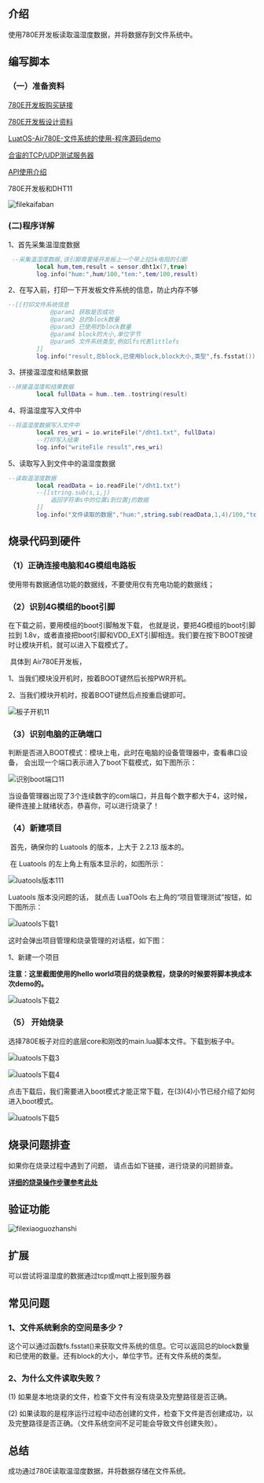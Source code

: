 ## 介绍

使用780E开发板读取温湿度数据，并将数据存到文件系统中。

## 编写脚本

### （一）准备资料

[780E开发板购买链接](https://item.taobao.com/item.htm?spm=a21n57.1.item.2.3380523c235eiN&priceTId=2147811b17245554816554545e39d2&utparam={"aplus_abtest":"82a3183aeeb4f8b0b7fdcf18a3b3589e"}&id=724722276597&ns=1&abbucket=10&skuId=5208106143672&pisk=f96-9wOXSr4uTqVhFgNDK2yI-QZ0jTIzraSsKeYoOZQAAED34LVepwLA8UAkFUDppMQF-wIU4HTCRwLhZS2G4gJedPYLIRjzf6RHLaLIFKZBbhi7e-V0VgJedynmd52O4NHuWs4JOopXvHgWdvOIhoKHx49BPBgjGhTXRp9CREtX4hhIPQMWcxMH1uLqV3HdOYqo4LeY1vDhHnae5gFxB3XX2P8C2EUU8tBwwFsWkvagQ7U9JEW_oSIVG__k0weTkp7VOwtdlqaHaM1Ak3QuW28hUgXprgF7zip2yaORMlGyDiXRv6OYV8sveUdGHQoIwLCCz9dPwDrNcL_V_FR7gr-AEOAp7I3bPijvPCCdrrkBr1IfkCXmoAvFu6_BvZgR4gXGBgBnSFKnNoExTXRWmu1ITDde6OPkDFqWNXletn-vSoExOXgZFnLgVxlETIRF.)

[780E开发板设计资料](https://cdn.openluat-luatcommunity.openluat.com/attachment/20240819170318674_Air780E_硬件设计手册_V1.3.3.pdf)

[LuatOS-Air780E-文件系统的使用-程序源码demo](https://gitee.com/openLuat/LuatOS-Air780E/tree/master/demo/Air780E的LuatOS开发快速入门文档适配demo/8.Air780E的文件系统对温湿度的存储和上报)

[合宙的TCP/UDP测试服务器](https://netlab.luatos.com/)

[API使用介绍](https://wiki.luatos.com/api/io.html)

780E开发板和DHT11

![filekaifaban](./image/filekaifaban.jpg)

### (二)程序详解

1、首先采集温湿度数据

```lua
 --采集温湿度数据,该引脚需要接开发板上一个带上拉5k电阻的引脚
        local hum,tem,result = sensor.dht1x(7,true)
        log.info("hum:",hum/100,"tem:",tem/100,result)
```

2、在写入前，打印一下开发板文件系统的信息，防止内存不够

```lua
--[[打印文件系统信息
            @param1 获取是否成功
            @param2 总的block数量
            @param3 已使用的block数量
            @param4 block的大小,单位字节
            @param5 文件系统类型,例如lfs代表littlefs
        ]]
        log.info("result,总block,已使用block,block大小,类型",fs.fsstat())
```

3、拼接温湿度和结果数据

```lua
--拼接温湿度和结果数据
        local fullData = hum..tem..tostring(result)
```

4、将温湿度写入文件中

```lua
--将温湿度数据写入文件中
        local res_wri = io.writeFile("/dht1.txt", fullData)
        --打印写入结果
        log.info("writeFile result",res_wri)
```

5、读取写入到文件中的温湿度数据

```lua
--读取温湿度数据
        local readData = io.readFile("/dht1.txt")
        --[[string.sub(s,i,j)
            返回字符串s中的位置i到位置j的数据
        ]]
        log.info("文件读取的数据","hum:",string.sub(readData,1,4)/100,"tem:",string.sub(readData,5,8)/100,string.sub(readData,9,12))
```

## 烧录代码到硬件

### （1）正确连接电脑和4G模组电路板

   使用带有数据通信功能的数据线，不要使用仅有充电功能的数据线；

### （2）识别4G模组的boot引脚

   在下载之前，要用模组的boot引脚触发下载， 也就是说，要把4G模组的boot引脚拉到 1.8v，或者直接把boot引脚和VDD_EXT引脚相连。我们要在按下BOOT按键时让模块开机，就可以进入下载模式了。

​    具体到 Air780E开发板，

1、当我们模块没开机时，按着BOOT键然后长按PWR开机。

2、当我们模块开机时，按着BOOT键然后点按重启键即可。

![板子开机11](./image/powkey11.png)

### （3）识别电脑的正确端口

​     判断是否进入BOOT模式：模块上电，此时在电脑的设备管理器中，查看串口设备， 会出现一个端口表示进入了boot下载模式，如下图所示：

![识别boot端口11](./image/boot11.png)

​    当设备管理器出现了3个连续数字的com端口，并且每个数字都大于4，这时候， 硬件连接上就绪状态，恭喜你，可以进行烧录了！

### （4）新建项目

​    首先，确保你的 Luatools 的版本，上大于 2.2.13 版本的。

​    在 Luatools 的左上角上有版本显示的，如图所示：

![luatools版本111](./image/luatoolsversion111.png)

Luatools 版本没问题的话， 就点击 LuaTOols 右上角的“项目管理测试”按钮，如下图所示：

![luatools下载1](./image/luatoolsdown1.png)

 这时会弹出项目管理和烧录管理的对话框，如下图：

 1、新建一个项目

**注意：这里截图使用的hello world项目的烧录教程，烧录的时候要将脚本换成本次demo的。**

![luatools下载2](./image/luatoolsdown2.png)

### （5） 开始烧录

选择780E板子对应的底层core和刚改的main.lua脚本文件。下载到板子中。

![luatools下载3](./image/luatoolsdown3.png)

![luatools下载4](./image/luatoolsdown4.png)

点击下载后，我们需要进入boot模式才能正常下载，在(3)(4)小节已经介绍了如何进入boot模式。

![luatools下载5](./image/luatoolsdown5.png)

## 烧录问题排查

   如果你在烧录过程中遇到了问题， 请点击如下链接，进行烧录的问题排查。

**[详细的烧录操作步骤参考此处](https://doc.openluat.com/wiki/52?wiki_page_id=5071#_23)**

## 验证功能

![filexiaoguozhanshi](./image/filexiaoguozhanshi.jpg)

## 扩展

可以尝试将温湿度的数据通过tcp或mqtt上报到服务器

## 常见问题

### 1、文件系统剩余的空间是多少？

这个可以通过函数fs.fsstat()来获取文件系统的信息。它可以返回总的block数量和已使用的数量。还有block的大小，单位字节。还有文件系统的类型。

### 2、为什么文件读取失败？

(1) 如果是本地烧录的文件，检查下文件有没有烧录及完整路径是否正确。

(2) 如果读取的是程序运行过程中动态创建的文件，检查下文件是否创建成功，以及完整路径是否正确。（文件系统空间不足可能会导致文件创建失败）。

## 总结

成功通过780E读取温湿度数据，并将数据存储在文件系统。

